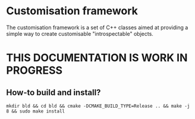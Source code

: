 # Customisation framework

The customisation framework is a set of C++ classes aimed at providing a simple way to create customisable "introspectable" objects.

# THIS DOCUMENTATION IS WORK IN PROGRESS

## How-to build and install?

`mkdir bld && cd bld && cmake -DCMAKE_BUILD_TYPE=Release .. && make -j 8 && sudo make install`
